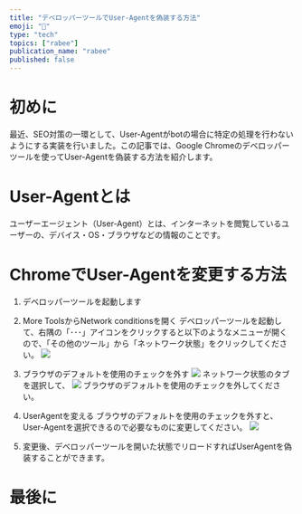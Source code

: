 ```yaml
---
title: "デベロッパーツールでUser-Agentを偽装する方法"
emoji: "🤳"
type: "tech"
topics: ["rabee"]
publication_name: "rabee"
published: false
---
```


# 初めに
最近、SEO対策の一環として、User-Agentがbotの場合に特定の処理を行わないようにする実装を行いました。この記事では、Google Chromeのデベロッパーツールを使ってUser-Agentを偽装する方法を紹介します。
# User-Agentとは
ユーザーエージェント（User-Agent）とは、インターネットを閲覧しているユーザーの、デバイス・OS・ブラウザなどの情報のことです。
# ChromeでUser-Agentを変更する方法

1. デベロッパーツールを起動します

2. More ToolsからNetwork conditionsを開く
デベロッパーツールを起動して、右隅の「･･･」アイコンをクリックすると以下のようなメニューが開くので、「その他のツール」から「ネットワーク状態」をクリックしてください。
![](https://storage.googleapis.com/zenn-user-upload/d1886c8905ba-20230421.png)

3. ブラウザのデフォルトを使用のチェックを外す
![](https://storage.googleapis.com/zenn-user-upload/b106abe8f47c-20230421.png)
ネットワーク状態のタブを選択して、
![](https://storage.googleapis.com/zenn-user-upload/ec4f11b9e502-20230421.png)
ブラウザのデフォルトを使用のチェックを外してください。

4. UserAgentを変える
ブラウザのデフォルトを使用のチェックを外すと、User-Agentを選択できるので必要なものに変更してください。
![](https://storage.googleapis.com/zenn-user-upload/53bd77ed3e44-20230421.png)
5. 変更後、デベロッパーツールを開いた状態でリロードすればUserAgentを偽装することができます。

# 最後に
